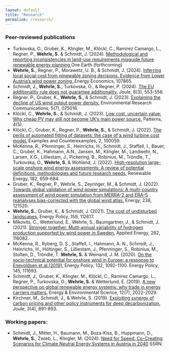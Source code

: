 ```yaml
---
layout: default
title: "Research"
permalink: /research/
---
```


### Peer-reviewed publications
*  Turkovska, O., Gruber, K., Klingler, M., Klöckl, C., Ramirez Camargo, L., Regner, P., **Wehrle, S.** & Schmidt, J. (2024). 
   [Methodological and reporting inconsistencies in land-use requirements misguide future renewable energy planning ](https://eartharxiv.org/repository/object/6319/download/12282/)
   One Earth (forthcoming)  
* **Wehrle, S.**, Regner, P., Morawetz, U. B., & Schmidt, J. (2024). 
   [Inferring local social cost from renewable zoning decisions. Evidence from Lower Austria’s wind power zoning.](https://doi.org/10.1016/j.eneco.2024.107865)
   Energy Economics, 107865.
*  Schmidt, J., **Wehrle, S.**, Turkovska, O., & Regner, P. (2024).
   [The EU additionality rule does not guarantee additionality.](https://doi.org/10.1016/j.joule.2024.02.003)
   Joule, 8(3), 553-556.
*  Regner, P., Gruber, K., **Wehrle, S.**, & Schmidt, J. (2023). 
   [Explaining the decline of US wind output power density.](https://doi.org/10.1088/2515-7620/ace0b9)
   Environmental Research Communications, 5(7), 075016. 
*  Klöckl, C., **Wehrle, S.**, & Schmidt, J. (2023). 
   [Low cost, uncertain value: Why cheap PV may still not become UK’s main power source.](https://doi.org/10.1016/j.patter.2023.100754)
   Patterns, 4(5). 
*  Klöckl, C., Gruber, K., Regner, P., **Wehrle, S.**, & Schmidt, J. (2022).
   [The perils of automated fitting of datasets: the case of a wind turbine cost model.](https://doi.org/10.1016/j.exco.2022.100059)
   Examples and Counterexamples, 2, 100059. 
*  McKenna, R., Pfenninger, S., Heinrichs, H., Schmidt, J., Staffell, I., Bauer, C., Gruber, K., Hahmann, A.N., Jansen, M.,
   Klingler, M., Landwehr, N., Larsen, X.G., Lilliestam, J., Pickering, B., Robinius, M., Tröndle, T., Turkovska, O., 
   **Wehrle, S.** & Wohland, J. (2022).
   [High-resolution large-scale onshore wind energy assessments: A review of potential definitions, methodologies and future research needs.](https://doi.org/10.1016/j.renene.2021.10.027)
   Renewable Energy, 182, 659-684.
*  Gruber, K., Regner, P., Wehrle, S., Zeyringer, M., & Schmidt, J. (2022). 
   [Towards global validation of wind power simulations: A multi-country assessment of wind power simulation from MERRA-2 and ERA-5 reanalyses bias-corrected with the global wind atlas.](https://doi.org/10.1016/j.energy.2021.121520) 
   Energy, 238, 121520.
* **Wehrle, S.**, Gruber, K., & Schmidt, J. (2021).
   [The cost of undisturbed landscapes.](https://doi.org/10.1016/j.enpol.2021.112617)
   Energy Policy, 159, 112617.
*  Mikovits, C., Wetterlund, E., Wehrle, S., Baumgartner, J., & Schmidt, J. (2021). 
   [Stronger together: Multi-annual variability of hydrogen production supported by wind power in Sweden.](https://doi.org/10.1016/j.apenergy.2020.116082) 
   Applied Energy, 282, 116082.
*  McKenna, R., Ryberg, D. S., Staffell, I., Hahmann, A. N., Schmidt, J., Heinrichs, H., Höltinger, S., Lilliestam, J., 
   Pfenninger, S., Robinius, M., Stolten, D., Tröndle, T. **Wehrle, S.** & Weinand, J. M. (2020). 
   [On the socio-technical potential for onshore wind in Europe: a response to Enevoldsen et al.(2019).](https://doi.org/10.1016/j.enpol.2020.111693) 
   Energy Policy, 132, 1092-1100. Energy Policy, 145, 111693.  
* Schmidt, J., Gruber, K., Klingler, M., Klöckl, C., Ramirez Camargo, L., Regner, P., Turkovska, O., **Wehrle, S.** & Wetterlund, E. (2019).
   [A new perspective on global renewable energy systems: why trade in energy carriers matters.](https://doi.org/10.1039/C9EE00223E)
   Energy & Environmental Science, 12(7), 2022-2029.
*  Kirchner, M., Schmidt, J., & Wehrle, S. (2019). 
   [Exploiting synergy of carbon pricing and other policy instruments for deep decarbonization.](https://doi.org/10.1016/j.joule.2019.03.006) 
   Joule, 3(4), 891-893.


### Working papers:
* Schmidt, J., Mitter, H., Baumann, M., Boza-Kiss, B., Huppmann, D., **Wehrle, S.**, Zwieb, L., Klingler, M. (2024). 
  [Need for Speed: Co-Creating Scenarios for Climate Neutral Energy Systems in Austria in 2040](https://papers.ssrn.com/sol3/papers.cfm?abstract_id=4876120)
  SSRN.
